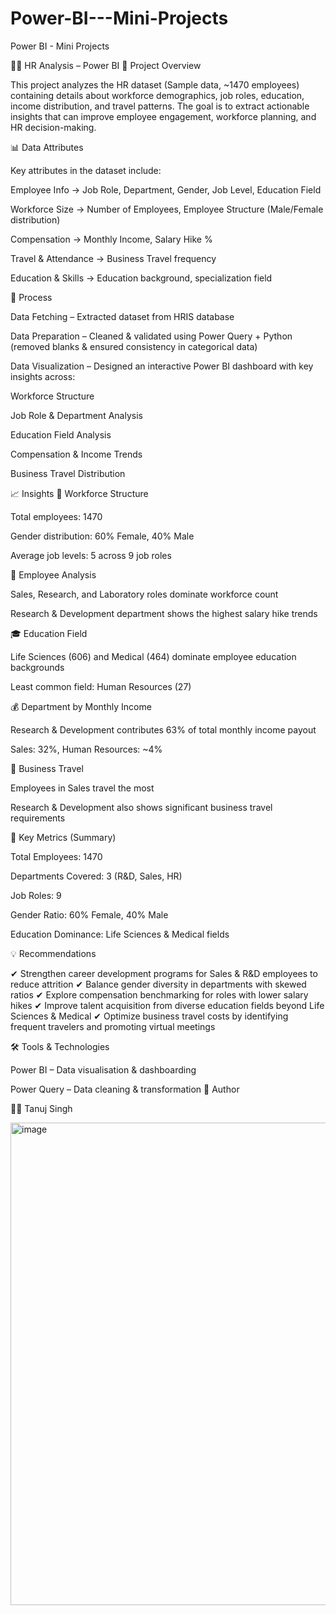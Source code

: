 # Power-BI---Mini-Projects
Power BI - Mini Projects


👩‍💼 HR Analysis – Power BI
📌 Project Overview

This project analyzes the HR dataset (Sample data, ~1470 employees) containing details about workforce demographics, job roles, education, income distribution, and travel patterns. The goal is to extract actionable insights that can improve employee engagement, workforce planning, and HR decision-making.

📊 Data Attributes

Key attributes in the dataset include:

Employee Info → Job Role, Department, Gender, Job Level, Education Field

Workforce Size → Number of Employees, Employee Structure (Male/Female distribution)

Compensation → Monthly Income, Salary Hike %

Travel & Attendance → Business Travel frequency

Education & Skills → Education background, specialization field

🔄 Process

Data Fetching – Extracted dataset from HRIS database

Data Preparation – Cleaned & validated using Power Query + Python (removed blanks & ensured consistency in categorical data)

Data Visualization – Designed an interactive Power BI dashboard with key insights across:

Workforce Structure

Job Role & Department Analysis

Education Field Analysis

Compensation & Income Trends

Business Travel Distribution

📈 Insights
👥 Workforce Structure

Total employees: 1470

Gender distribution: 60% Female, 40% Male

Average job levels: 5 across 9 job roles

💼 Employee Analysis

Sales, Research, and Laboratory roles dominate workforce count

Research & Development department shows the highest salary hike trends

🎓 Education Field

Life Sciences (606) and Medical (464) dominate employee education backgrounds

Least common field: Human Resources (27)

💰 Department by Monthly Income

Research & Development contributes 63% of total monthly income payout

Sales: 32%, Human Resources: ~4%

🛫 Business Travel

Employees in Sales travel the most

Research & Development also shows significant business travel requirements

📌 Key Metrics (Summary)

Total Employees: 1470

Departments Covered: 3 (R&D, Sales, HR)

Job Roles: 9

Gender Ratio: 60% Female, 40% Male

Education Dominance: Life Sciences & Medical fields

💡 Recommendations

✔ Strengthen career development programs for Sales & R&D employees to reduce attrition
✔ Balance gender diversity in departments with skewed ratios
✔ Explore compensation benchmarking for roles with lower salary hikes
✔ Improve talent acquisition from diverse education fields beyond Life Sciences & Medical
✔ Optimize business travel costs by identifying frequent travelers and promoting virtual meetings

🛠️ Tools & Technologies

Power BI – Data visualisation & dashboarding

Power Query – Data cleaning & transformation
📌 Author

👩‍💻 Tanuj Singh



<img width="1316" height="772" alt="image" src="https://github.com/user-attachments/assets/72c00dff-16c3-4de1-ab31-738ed3abba30" />







